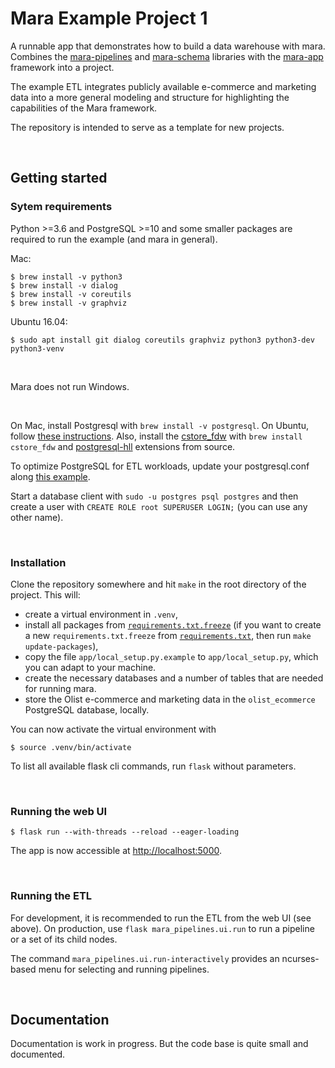 # Mara Example Project 1

A runnable app that demonstrates how to build a data warehouse with mara. 
Combines the [mara-pipelines](https://github.com/mara/mara-pipelines) and 
[mara-schema](https://github.com/mara/mara-schema) libraries 
with the [mara-app](https://github.com/mara/mara-app) framework into a project. 

The example ETL integrates publicly available e-commerce and marketing data into a more general 
modeling and structure for highlighting the capabilities of the Mara framework.

The repository is intended to serve as a template for new projects.

&nbsp;


## Getting started

### Sytem requirements

Python >=3.6 and PostgreSQL >=10 and some smaller packages are required to run the example (and mara in general). 

Mac:

```console
$ brew install -v python3
$ brew install -v dialog
$ brew install -v coreutils
$ brew install -v graphviz
```

Ubuntu 16.04:

```console
$ sudo apt install git dialog coreutils graphviz python3 python3-dev python3-venv
```

&nbsp;

Mara does not run Windows.

&nbsp;

On Mac, install Postgresql with `brew install -v postgresql`. On Ubuntu, follow  [these instructions](https://www.postgresql.org/download/linux/ubuntu/). 
Also, install the [cstore_fdw](https://github.com/citusdata/cstore_fdw) with `brew install cstore_fdw` and [postgresql-hll](https://github.com/citusdata/postgresql-hll) extensions from source.

To optimize PostgreSQL for ETL workloads, update your postgresql.conf along [this example](docs/postgresql.conf).

Start a database client with `sudo -u postgres psql postgres` and then create a user with `CREATE ROLE root SUPERUSER LOGIN;` (you can use any other name).

&nbsp;

### Installation

Clone the repository somewhere and hit `make` in the root directory of the project. This will:

- create a virtual environment in `.venv`,
- install all packages from [`requirements.txt.freeze`](requirements.txt.freeze) (if you want to create a new `requirements.txt.freeze` from [`requirements.txt`](requirements.txt), then run `make update-packages`),
- copy the file `app/local_setup.py.example` to `app/local_setup.py`, which you can adapt to your machine.
- create the necessary databases and a number of tables that are needed for running mara.
- store the Olist e-commerce and marketing data in the `olist_ecommerce` PostgreSQL database, locally.


You can now activate the virtual environment with 

```console
$ source .venv/bin/activate
```

To list all available flask cli commands, run `flask` without parameters.

&nbsp;

### Running the web UI

```console
$ flask run --with-threads --reload --eager-loading
```

The app is now accessible at [http://localhost:5000](http://localhost:5000).

&nbsp;

### Running the ETL

For development, it is recommended to run the ETL from the web UI (see above). 
On production, use `flask mara_pipelines.ui.run` to run a pipeline or a set of its child nodes. 

The command `mara_pipelines.ui.run-interactively` provides an ncurses-based menu for selecting and running pipelines.

&nbsp;

## Documentation

Documentation is work in progress. But the code base is quite small and documented.
